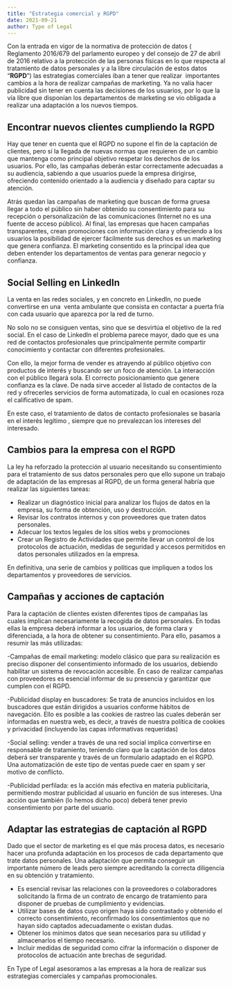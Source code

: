 ```yaml
---
title: "Estrategia comercial y RGPD"
date: 2021-09-21
author: Type of Legal
---
```


Con la entrada en vigor de la normativa de protección de datos ( Reglamento 2016/679 del parlamento europeo y del consejo de 27 de abril de 2016 relativo a la protección de las personas físicas en lo que respecta al tratamiento de datos personales y a la libre circulación de estos datos “**RGPD**”) las estrategias comerciales iban a tener que realizar  importantes cambios a la hora de realizar campañas de marketing. Ya no valía hacer publicidad sin tener en cuenta las decisiones de los usuarios, por lo que la vía libre que disponían los departamentos de marketing se vio obligada a realizar una adaptación a los nuevos tiempos.

**Encontrar nuevos clientes cumpliendo la RGPD**
------------------------------------------------

Hay que tener en cuenta que el RGPD no supone el fin de la captación de clientes, pero sí la llegada de nuevas normas que requieren de un cambio que mantenga como principal objetivo respetar los derechos de los usuarios. Por ello, las campañas deberán estar correctamente adecuadas a su audiencia, sabiendo a que usuarios puede la empresa dirigirse, ofreciendo contenido orientado a la audiencia y diseñado para captar su atención.

Atrás quedan las campañas de marketing que buscan de forma gruesa llegar a todo el público sin haber obtenido su consentimiento para su recepción o personalización de las comunicaciones (Internet no es una fuente de acceso público). Al final, las empresas que hacen campañas transparentes, crean promociones con información clara y ofreciendo a los usuarios la posibilidad de ejercer fácilmente sus derechos es un marketing que genera confianza. El marketing consentido es la principal idea que deben entender los departamentos de ventas para generar negocio y confianza.

**Social Selling en LinkedIn**
------------------------------

La venta en las redes sociales, y en concreto en LinkedIn, no puede convertirse en una  venta ambulante que consista en contactar a puerta fría con cada usuario que aparezca por la red de turno.

No solo no se consiguen ventas, sino que se desvirtúa el objetivo de la red social. En el caso de LinkedIn el problema parece mayor, dado que es una red de contactos profesionales que principalmente permite compartir conocimiento y contactar con diferentes profesionales.

Con ello, la mejor forma de vender es atrayendo al público objetivo con productos de interés y buscando ser un foco de atención. La interacción con el público llegará sola. El correcto posicionamiento que genere confianza es la clave. De nada sirve acceder al listado de contactos de la red y ofrecerles servicios de forma automatizada, lo cual en ocasiones roza el calificativo de spam.

En este caso, el tratamiento de datos de contacto profesionales se basaría en el interés legítimo , siempre que no prevalezcan los intereses del interesado.

**Cambios para la empresa con el RGPD**
---------------------------------------

La ley ha reforzado la protección al usuario necesitando su consentimiento para el tratamiento de sus datos personales pero que ello supone un trabajo de adaptación de las empresas al RGPD, de un forma general habría que realizar las siguientes tareas:

*   Realizar un diagnóstico inicial para analizar los flujos de datos en la empresa, su forma de obtención, uso y destrucción.
*   Revisar los contratos internos y con proveedores que traten datos personales.
*   Adecuar los textos legales de los sitios webs y promociones
*   Crear un Registro de Actividades que permite llevar un control de los protocolos de actuación, medidas de seguridad y accesos permitidos en datos personales utilizados en la empresa.

En definitiva, una serie de cambios y políticas que impliquen a todos los departamentos y proveedores de servicios.

**Campañas y acciones de captación**
------------------------------------

Para la captación de clientes existen diferentes tipos de campañas las cuales implican necesariamente la recogida de datos personales. En todas ellas la empresa deberá informar a los usuarios, de forma clara y diferenciada, a la hora de obtener su consentimiento. Para ello, pasamos a resumir las más utilizadas:

\-Campañas de email marketing: modelo clásico que para su realización es preciso disponer del consentimiento informado de los usuarios, debiendo habilitar un sistema de revocación accesible. En caso de realizar campañas con proveedores es esencial informar de su presencia y garantizar que cumplen con el RGPD.

\-Publicidad display en buscadores: Se trata de anuncios incluidos en los buscadores que están dirigidos a usuarios conforme hábitos de navegación. Ello es posible a las cookies de rastreo las cuales deberán ser informadas en nuestra web, es decir, a través de nuestra política de cookies y privacidad (incluyendo las capas informativas requeridas)

\-Social selling: vender a través de una red social implica convertirse en responsable de tratamiento, teniendo claro que la captación de los datos deberá ser transparente y través de un formulario adaptado en el RGPD. Una automatización de este tipo de ventas puede caer en spam y ser motivo de conflicto.

\-Publicidad perfilada: es la acción más efectiva en materia publicitaria, permitiendo mostrar publicidad al usuario en función de sus intereses. Una acción que también (lo hemos dicho poco) deberá tener previo consentimiento por parte del usuario.

**Adaptar las estrategias de captación al RGPD**
------------------------------------------------

Dado que el sector de marketing es el que más procesa datos, es necesario hacer una profunda adaptación en los procesos de cada departamento que trate datos personales. Una adaptación que permita conseguir un importante número de leads pero siempre acreditando la correcta diligencia en su obtención y tratamiento.

*   Es esencial revisar las relaciones con la proveedores o colaboradores solicitando la firma de un contrato de encargo de tratamiento para disponer de pruebas de cumplimiento y evidencias.
*   Utilizar bases de datos cuyo origen haya sido contrastado y obtenido el correcto consentimiento, reconfirmado los consentimientos que no hayan sido captados adecuadamente o existan dudas.
*   Obtener los mínimos datos que sean necesarios para su utilidad y almacenarlos el tiempo necesario.
*   Incluir medidas de seguridad como cifrar la información o disponer de protocolos de actuación ante brechas de seguridad.

En Type of Legal asesoramos a las empresas a la hora de realizar sus estrategias comerciales y campañas promocionales.
